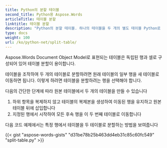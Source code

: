 ```yaml
---
title: Python의 분할 테이블
second_title: Python용 Aspose.Words
articleTitle: 테이블 분할
linktitle: 테이블 분할
description: "Python의 분할 테이블. 하나의 테이블을 두 개의 별도 테이블 Python로 분할하는 방법."
type: docs
weight: 100
url: /ko/python-net/split-table/
---
```


Aspose.Words Document Object Model로 표현되는 테이블은 독립된 행과 셀로 구성되어 있어 테이블 분할이 용이합니다.

테이블을 조작하여 두 개의 테이블로 분할하려면 원래 테이블의 일부 행을 새 테이블로 이동하면 됩니다. 이렇게 하려면 테이블을 분할하려는 행을 선택해야 합니다.

다음의 간단한 단계에 따라 원본 테이블에서 두 개의 테이블을 만들 수 있습니다

1. 하위 항목을 복제하지 않고 테이블의 복제본을 생성하여 이동된 행을 유지하고 원본 테이블 뒤에 삽입합니다
2. 지정된 행에서 시작하여 모든 후속 행을 이 두 번째 테이블로 이동합니다

다음 코드 예제에서는 특정 행에서 테이블을 두 테이블로 분할하는 방법을 보여줍니다

{{< gist "aspose-words-gists" "d31be78b25b463dd4eb31c85c60fc549" "split-table.py" >}}
